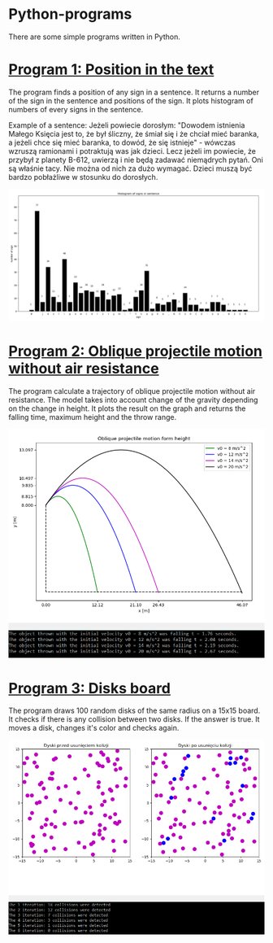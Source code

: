 # Python-programs
There are some simple programs written in Python.

# [Program 1: Position in the text](https://github.com/J-data/Python-programs/blob/main/place_of_sign_in_string.py)
The program finds a position of any sign in a sentence. 
It returns a number of the sign in the sentence and positions of the sign.
It plots histogram of numbers of every signs in the sentence. 

Example of a sentence:
Jeżeli powiecie dorosłym: "Dowodem istnienia Małego Księcia jest to, że był śliczny, że śmiał się i że chciał mieć baranka, a jeżeli chce się mieć baranka, to dowód, że się istnieje" - wówczas wzruszą ramionami i potraktują was jak dzieci. Lecz jeżeli im powiecie, że przybył z planety B-612, uwierzą i nie będą zadawać niemądrych pytań. Oni są właśnie tacy. Nie można od nich za dużo wymagać. Dzieci muszą być bardzo pobłażliwe w stosunku do dorosłych. 

![Output Histogram](little_prince_sign_histogram.PNG)

# [Program 2: Oblique projectile motion without air resistance](https://github.com/JuneMaths/Python-programs/blob/main/oblique_projectile_motion.py)
The program calculate a trajectory of oblique projectile motion without air resistance. The model takes into account change of the gravity depending on the change in height. It plots the result on the graph and returns the falling time, maximum height and the throw range.

![Output Histogram](oblique_projectile_motion.PNG)

# [Program 3: Disks board](https://github.com/JuneMaths/Python-programs/tree/main/Disks_board)
The program draws 100 random disks of the same radius on a 15x15 board. It checks if there is any collision between two disks. If the answer is true. It moves a disk, changes it's color and checks again. 

![Output Histogram](disks_100.PNG)

